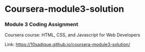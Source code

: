 # Coursera-module3-solution

<h3>Module 3 Coding Assignment</h3>
Coursera course: HTML, CSS, and Javascript for Web Developers

Link: https://10sadique.github.io/coursera-module3-solution/
